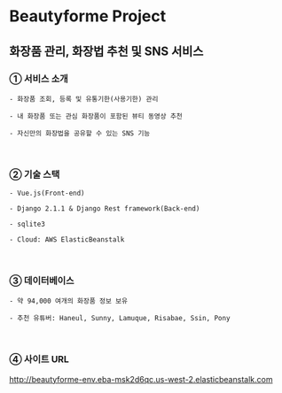 # Beautyforme Project

화장품 관리, 화장법 추천 및 SNS 서비스
-

### ① 서비스 소개

```
- 화장품 조회, 등록 및 유통기한(사용기한) 관리

- 내 화장품 또는 관심 화장품이 포함된 뷰티 동영상 추천

- 자신만의 화장법을 공유할 수 있는 SNS 기능
```
<br>

### ② 기술 스택

```
- Vue.js(Front-end)

- Django 2.1.1 & Django Rest framework(Back-end)

- sqlite3

- Cloud: AWS ElasticBeanstalk
```
<br>

### ③ 데이터베이스

```
- 약 94,000 여개의 화장품 정보 보유

- 추천 유튜버: Haneul, Sunny, Lamuque, Risabae, Ssin, Pony
```
<br>

### ④ 사이트 URL

http://beautyforme-env.eba-msk2d6qc.us-west-2.elasticbeanstalk.com
